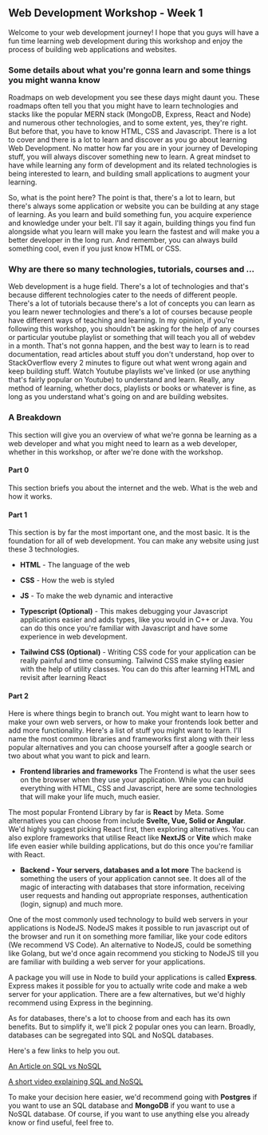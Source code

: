 ## Web Development Workshop - Week 1

Welcome to your web development journey! I hope that you guys will have a fun time learning web development during this workshop and enjoy the process of building web applications and websites.

### Some details about what you're gonna learn and some things you might wanna know

Roadmaps on web development you see these days might daunt you. These roadmaps often tell you that you might have to learn technologies and stacks like the popular MERN stack (MongoDB, Express, React and Node) and numerous other technologies, and to some extent, yes, they're right. But before that, you have to know HTML, CSS and Javascript. There is a lot to cover and there is a lot to learn and discover as you go about learning Web Development. No matter how far you are in your journey of Developing stuff, you will always discover something new to learn. A great mindset to have while learning any form of development and its related technologies is being interested to learn, and building small applications to augment your learning.

So, what is the point here? The point is that, there's a lot to learn, but there's always some application or website you can be building at any stage of learning. As you learn and build something fun, you acquire experience and knowledge under your belt. I'll say it again, building things you find fun alongside what you learn will make you learn the fastest and will make you a better developer in the long run. And remember, you can always build something cool, even if you just know HTML or CSS.

### Why are there so many technologies, tutorials, courses and ...

Web development is a huge field. There's a lot of technologies and that's because different technologies cater to the needs of different people. There's a lot of tutorials because there's a lot of concepts you can learn as you learn newer technologies and there's a lot of courses because people have different ways of teaching and learning. In my opinion, if you're following this workshop, you shouldn't be asking for the help of any courses or particular youtube playlist or something that will teach you all of webdev in a month. That's not gonna happen, and the best way to learn is to read documentation, read articles about stuff you don't understand, hop over to StackOverflow every 2 minutes to figure out what went wrong again and keep building stuff. Watch Youtube playlists we've linked (or use anything that's fairly popular on Youtube) to understand and learn. Really, any method of learning, whether docs, playlists or books or whatever is fine, as long as you understand what's going on and are building websites.

### A Breakdown

This section will give you an overview of what we're gonna be learning as a web developer and what you might need to learn as a web developer, whether in this workshop, or after we're done with the workshop.

#### Part 0

This section briefs you about the internet and the web.
What is the web and how it works.

#### Part 1

This section is by far the most important one, and the most basic. It is the foundation for all of web development. You can make any website using just these 3 technologies.

-   **HTML** - The language of the web

-   **CSS** - How the web is styled

-   **JS** - To make the web dynamic and interactive

-   **Typescript (Optional)** - This makes debugging your Javascript applications easier and adds types, like you would in C++ or Java. You can do this once you're familiar with Javascript and have some experience in web development.

-   **Tailwind CSS (Optional)** - Writing CSS code for your application can be really painful and time consuming. Tailwind CSS make styling easier with the help of utility classes. You can do this after learning HTML and revisit after learning React

#### Part 2

Here is where things begin to branch out. You might want to learn how to make your own web servers, or how to make your frontends look better and add more functionality. Here's a list of stuff you might want to learn. I'll name the most common libraries and frameworks first along with their less popular alternatives and you can choose yourself after a google search or two about what you want to pick and learn.

-   **Frontend libraries and frameworks**
    The Frontend is what the user sees on the browser when they use your application. While you can build everything with HTML, CSS and Javascript, here are some technologies that will make your life much, much easier.

The most popular Frontend Library by far is **React** by Meta. Some alternatives you can choose from include **Svelte, Vue, Solid or Angular**. We'd highly suggest picking React first, then exploring alternatives. You can also explore frameworks that utilise React like **NextJS** or **Vite** which make life even easier while building applications, but do this once you're familiar with React.

-   **Backend - Your servers, databases and a lot more**
    The backend is something the users of your application cannot see. It does all of the magic of interacting with databases that store information, receiving user requests and handing out appropriate responses, authentication (login, signup) and much more.

One of the most commonly used technology to build web servers in your applications is NodeJS. NodeJS makes it possible to run javascript out of the browser and run it on something more familiar, like your code editors (We recommend VS Code). An alternative to NodeJS, could be something like Golang, but we'd once again recommend you sticking to NodeJS till you are familiar with building a web server for your applications.

A package you will use in Node to build your applications is called **Express**. Express makes it possible for you to actually write code and make a web server for your application. There are a few alternatives, but we'd highly recommend using Express in the beginning.

As for databases, there's a lot to choose from and each has its own benefits. But to simplify it, we'll pick 2 popular ones you can learn. Broadly, databases can be segregated into SQL and NoSQL databases.

Here's a few links to help you out.

[An Article on SQL vs NoSQL](https://www.geeksforgeeks.org/difference-between-sql-and-nosql/)

[A short video explaining SQL and NoSQL](https://www.youtube.com/watch?v=_Ss42Vb1SU4)

To make your decision here easier, we'd recommend going with **Postgres** if you want to use an SQL database and **MongoDB** if you want to use a NoSQL database. Of course, if you want to use anything else you already know or find useful, feel free to.
